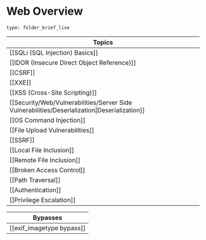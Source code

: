 # Web Overview
 
```ccard
type: folder_brief_live
```

| Topics                                                                                        |
| --------------------------------------------------------------------------------------------- |
| [[SQLi (SQL Injection) Basics]]                                                               |
| [[IDOR (Insecure Direct Object Reference)]]                                                   |
| [[CSRF]]                                                                                      |
| [[XXE]]                                                                                       |
| [[XSS (Cross-Site Scripting)]]                                                                |
| [[Security/Web/Vulnerabilities/Server Side Vulnerabilities/Deserialization\|Deserialization]] |
| [[OS Command Injection]]                                                                      |
| [[File Upload Vulnerabilities]]                                                               |
| [[SSRF]]                                                                                      |
| [[Local File Inclusion]]                                                                      |
| [[Remote File Inclusion]]                                                                     |
| [[Broken Access Control]]                                                                     |
| [[Path Traversal]]                                                                            |
| [[Authentication]]                                                                            |
| [[Privilege Escalation]]                                                                      |

| **Bypasses**              |
| ------------------------- |
| [[exif_imagetype bypass]] |
